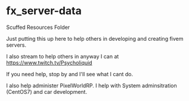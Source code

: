 # fx_server-data
Scuffed Resources Folder

Just putting this up here to help others in developing and creating fivem servers.

I also stream to help others in anyway I can at https://www.twitch.tv/Psycholiquid

If you need help, stop by and I'll see what I cant do. 

I also help administer PixelWorldRP. I help with System adminsitration (CentOS7) and car development.

